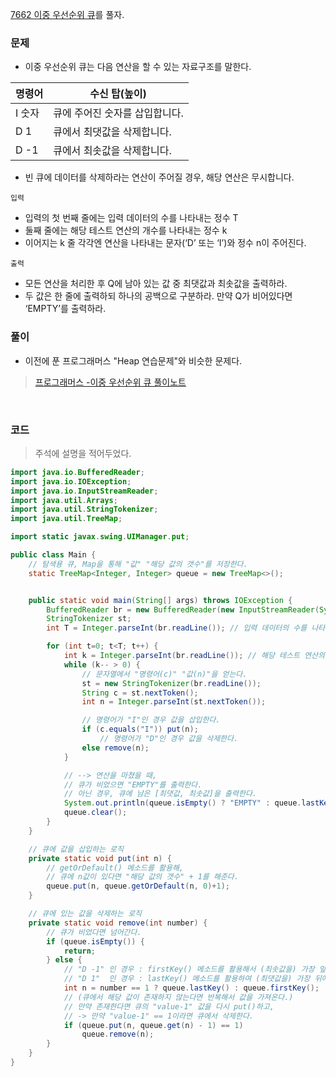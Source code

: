[7662 이중 우선순위 큐](https://www.acmicpc.net/problem/7662)를 풀자. <br>

### 문제
+ 이중 우선순위 큐는 다음 연산을 할 수 있는 자료구조를 말한다.

| 명령어 | 수신 탑(높이) |
|---|------|
| I 숫자 |	큐에 주어진 숫자를 삽입합니다. |
| D 1 |	큐에서 최댓값을 삭제합니다. |
| D -1 |	큐에서 최솟값을 삭제합니다. |

+ 빈 큐에 데이터를 삭제하라는 연산이 주어질 경우, 해당 연산은 무시합니다.

`입력` <br>
+ 입력의 첫 번째 줄에는 입력 데이터의 수를 나타내는 정수 T
+ 둘째 줄에는 해당 테스트 연산의 개수를 나타내는 정수 k
+ 이어지는 k 줄 각각엔 연산을 나타내는 문자(‘D’ 또는 ‘I’)와 정수 n이 주어진다. 

`출력` <br>
+ 모든 연산을 처리한 후 Q에 남아 있는 값 중 최댓값과 최솟값을 출력하라.
+  두 값은 한 줄에 출력하되 하나의 공백으로 구분하라. 만약 Q가 비어있다면 ‘EMPTY’를 출력하라.

### 풀이
+ 이전에 푼 프로그래머스 "Heap 연습문제"와 비슷한 문제다. <br>
> [프로그래머스 -이중 우선순위 큐 풀이노트](https://github.com/Kim-Gyuri/studying_programming_archive/blob/main/programmers%20%ED%92%80%EA%B8%B0/%EC%97%B0%EC%8A%B5%EB%AC%B8%EC%A0%9C/%EC%9D%B4%EC%A4%91%EC%9A%B0%EC%84%A0%EC%88%9C%EC%9C%84%ED%81%90.md)

<br>

### 코드
> 주석에 설명을 적어두었다.

```java
import java.io.BufferedReader;
import java.io.IOException;
import java.io.InputStreamReader;
import java.util.Arrays;
import java.util.StringTokenizer;
import java.util.TreeMap;

import static javax.swing.UIManager.put;

public class Main {
    // 탐색용 큐, Map을 통해 "값" "해당 값의 갯수"를 저장한다.
    static TreeMap<Integer, Integer> queue = new TreeMap<>();


    public static void main(String[] args) throws IOException {
        BufferedReader br = new BufferedReader(new InputStreamReader(System.in));
        StringTokenizer st;
        int T = Integer.parseInt(br.readLine()); // 입력 데이터의 수를 나타내는 정수 T

        for (int t=0; t<T; t++) {
            int k = Integer.parseInt(br.readLine()); // 해당 테스트 연산의 개수를 나타내는 정수 k
            while (k-- > 0) {
                // 문자열에서 "명령어(c)" "값(n)"을 얻는다.
                st = new StringTokenizer(br.readLine());
                String c = st.nextToken();
                int n = Integer.parseInt(st.nextToken());

                // 명령어가 "I"인 경우 값을 삽입한다.
                if (c.equals("I")) put(n);
                    // 명령어가 "D"인 경우 값을 삭제한다.
                else remove(n);
            }

            // --> 연산을 마쳤을 때,
            // 큐가 비었으면 "EMPTY"를 출력한다.
            // 아닌 경우, 큐에 남은 [최댓값, 최솟값]을 출력한다.
            System.out.println(queue.isEmpty() ? "EMPTY" : queue.lastKey() + " " + queue.firstKey());
            queue.clear();
        }
    }

    // 큐에 값을 삽입하는 로직
    private static void put(int n) {
        // getOrDefault() 메소드를 활용해,
        // 큐에 n값이 있다면 "해당 값의 갯수" + 1를 해준다.
        queue.put(n, queue.getOrDefault(n, 0)+1);
    }

    // 큐에 있는 값을 삭제하는 로직
    private static void remove(int number) {
        // 큐가 비었다면 넘어간다.
        if (queue.isEmpty()) {
            return;
        } else {
            // "D -1" 인 경우 : firstKey() 메소드를 활용해서 (최솟값을) 가장 앞에서 가져온다.
            // "D 1"  인 경우 : lastKey() 메소드를 활용하여 (최댓값을) 가장 뒤에서 가져한다.
            int n = number == 1 ? queue.lastKey() : queue.firstKey();
            // (큐에서 해당 값이 존재하지 않는다면 반복해서 값을 가져온다.)
            // 만약 존재한다면 큐의 "value-1" 값을 다시 put()하고,
            // -> 만약 "value-1" == 1이라면 큐에서 삭제한다.
            if (queue.put(n, queue.get(n) - 1) == 1)
                queue.remove(n);
        }
    }
}
```
